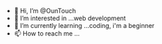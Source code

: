 - 👋 Hi, I’m @OunTouch
- 👀 I’m interested in ...web development
- 🌱 I’m currently learning ...coding, i'm a beginner
- 📫 How to reach me ...

<!---
OunTouch/OunTouch is a ✨ special ✨ repository because its `README.md` (this file) appears on your GitHub profile.
You can click the Preview link to take a look at your changes.
--->
